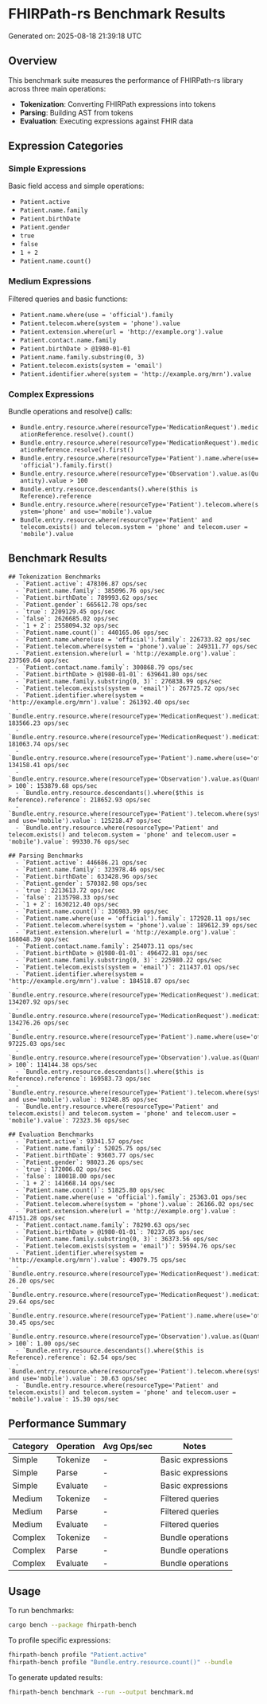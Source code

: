 # FHIRPath-rs Benchmark Results

Generated on: 2025-08-18 21:39:18 UTC

## Overview

This benchmark suite measures the performance of FHIRPath-rs library across three main operations:
- **Tokenization**: Converting FHIRPath expressions into tokens
- **Parsing**: Building AST from tokens  
- **Evaluation**: Executing expressions against FHIR data

## Expression Categories

### Simple Expressions
Basic field access and simple operations:
- `Patient.active`
- `Patient.name.family`
- `Patient.birthDate`
- `Patient.gender`
- `true`
- `false`
- `1 + 2`
- `Patient.name.count()`

### Medium Expressions
Filtered queries and basic functions:
- `Patient.name.where(use = 'official').family`
- `Patient.telecom.where(system = 'phone').value`
- `Patient.extension.where(url = 'http://example.org').value`
- `Patient.contact.name.family`
- `Patient.birthDate > @1980-01-01`
- `Patient.name.family.substring(0, 3)`
- `Patient.telecom.exists(system = 'email')`
- `Patient.identifier.where(system = 'http://example.org/mrn').value`

### Complex Expressions
Bundle operations and resolve() calls:
- `Bundle.entry.resource.where(resourceType='MedicationRequest').medicationReference.resolve().count()`
- `Bundle.entry.resource.where(resourceType='MedicationRequest').medicationReference.resolve().first()`
- `Bundle.entry.resource.where(resourceType='Patient').name.where(use='official').family.first()`
- `Bundle.entry.resource.where(resourceType='Observation').value.as(Quantity).value > 100`
- `Bundle.entry.resource.descendants().where($this is Reference).reference`
- `Bundle.entry.resource.where(resourceType='Patient').telecom.where(system='phone' and use='mobile').value`
- `Bundle.entry.resource.where(resourceType='Patient' and telecom.exists() and telecom.system = 'phone' and telecom.user = 'mobile').value`

## Benchmark Results

```
## Tokenization Benchmarks
  - `Patient.active`: 478306.87 ops/sec
  - `Patient.name.family`: 385096.76 ops/sec
  - `Patient.birthDate`: 789993.62 ops/sec
  - `Patient.gender`: 665612.78 ops/sec
  - `true`: 2209129.45 ops/sec
  - `false`: 2626685.02 ops/sec
  - `1 + 2`: 2558094.32 ops/sec
  - `Patient.name.count()`: 440165.06 ops/sec
  - `Patient.name.where(use = 'official').family`: 226733.82 ops/sec
  - `Patient.telecom.where(system = 'phone').value`: 249311.77 ops/sec
  - `Patient.extension.where(url = 'http://example.org').value`: 237569.64 ops/sec
  - `Patient.contact.name.family`: 300868.79 ops/sec
  - `Patient.birthDate > @1980-01-01`: 639641.80 ops/sec
  - `Patient.name.family.substring(0, 3)`: 276838.99 ops/sec
  - `Patient.telecom.exists(system = 'email')`: 267725.72 ops/sec
  - `Patient.identifier.where(system = 'http://example.org/mrn').value`: 261392.40 ops/sec
  - `Bundle.entry.resource.where(resourceType='MedicationRequest').medicationReference.resolve().count()`: 183566.23 ops/sec
  - `Bundle.entry.resource.where(resourceType='MedicationRequest').medicationReference.resolve().first()`: 181063.74 ops/sec
  - `Bundle.entry.resource.where(resourceType='Patient').name.where(use='official').family.first()`: 134158.41 ops/sec
  - `Bundle.entry.resource.where(resourceType='Observation').value.as(Quantity).value > 100`: 153879.68 ops/sec
  - `Bundle.entry.resource.descendants().where($this is Reference).reference`: 218652.93 ops/sec
  - `Bundle.entry.resource.where(resourceType='Patient').telecom.where(system='phone' and use='mobile').value`: 125218.47 ops/sec
  - `Bundle.entry.resource.where(resourceType='Patient' and telecom.exists() and telecom.system = 'phone' and telecom.user = 'mobile').value`: 99330.76 ops/sec

## Parsing Benchmarks
  - `Patient.active`: 446686.21 ops/sec
  - `Patient.name.family`: 323978.46 ops/sec
  - `Patient.birthDate`: 633428.96 ops/sec
  - `Patient.gender`: 570382.98 ops/sec
  - `true`: 2213613.72 ops/sec
  - `false`: 2135798.33 ops/sec
  - `1 + 2`: 1630212.40 ops/sec
  - `Patient.name.count()`: 336983.99 ops/sec
  - `Patient.name.where(use = 'official').family`: 172928.11 ops/sec
  - `Patient.telecom.where(system = 'phone').value`: 189612.39 ops/sec
  - `Patient.extension.where(url = 'http://example.org').value`: 168048.39 ops/sec
  - `Patient.contact.name.family`: 254073.11 ops/sec
  - `Patient.birthDate > @1980-01-01`: 496472.81 ops/sec
  - `Patient.name.family.substring(0, 3)`: 225980.22 ops/sec
  - `Patient.telecom.exists(system = 'email')`: 211437.01 ops/sec
  - `Patient.identifier.where(system = 'http://example.org/mrn').value`: 184518.87 ops/sec
  - `Bundle.entry.resource.where(resourceType='MedicationRequest').medicationReference.resolve().count()`: 134207.92 ops/sec
  - `Bundle.entry.resource.where(resourceType='MedicationRequest').medicationReference.resolve().first()`: 134276.26 ops/sec
  - `Bundle.entry.resource.where(resourceType='Patient').name.where(use='official').family.first()`: 97225.03 ops/sec
  - `Bundle.entry.resource.where(resourceType='Observation').value.as(Quantity).value > 100`: 114144.38 ops/sec
  - `Bundle.entry.resource.descendants().where($this is Reference).reference`: 169583.73 ops/sec
  - `Bundle.entry.resource.where(resourceType='Patient').telecom.where(system='phone' and use='mobile').value`: 91248.85 ops/sec
  - `Bundle.entry.resource.where(resourceType='Patient' and telecom.exists() and telecom.system = 'phone' and telecom.user = 'mobile').value`: 72323.36 ops/sec

## Evaluation Benchmarks
  - `Patient.active`: 93341.57 ops/sec
  - `Patient.name.family`: 52025.75 ops/sec
  - `Patient.birthDate`: 93603.77 ops/sec
  - `Patient.gender`: 98023.26 ops/sec
  - `true`: 172006.02 ops/sec
  - `false`: 180018.00 ops/sec
  - `1 + 2`: 141668.14 ops/sec
  - `Patient.name.count()`: 51825.80 ops/sec
  - `Patient.name.where(use = 'official').family`: 25363.01 ops/sec
  - `Patient.telecom.where(system = 'phone').value`: 26166.02 ops/sec
  - `Patient.extension.where(url = 'http://example.org').value`: 47151.28 ops/sec
  - `Patient.contact.name.family`: 78290.63 ops/sec
  - `Patient.birthDate > @1980-01-01`: 70237.05 ops/sec
  - `Patient.name.family.substring(0, 3)`: 36373.56 ops/sec
  - `Patient.telecom.exists(system = 'email')`: 59594.76 ops/sec
  - `Patient.identifier.where(system = 'http://example.org/mrn').value`: 49079.75 ops/sec
  - `Bundle.entry.resource.where(resourceType='MedicationRequest').medicationReference.resolve().count()`: 26.20 ops/sec
  - `Bundle.entry.resource.where(resourceType='MedicationRequest').medicationReference.resolve().first()`: 29.64 ops/sec
  - `Bundle.entry.resource.where(resourceType='Patient').name.where(use='official').family.first()`: 30.45 ops/sec
  - `Bundle.entry.resource.where(resourceType='Observation').value.as(Quantity).value > 100`: 1.00 ops/sec
  - `Bundle.entry.resource.descendants().where($this is Reference).reference`: 62.54 ops/sec
  - `Bundle.entry.resource.where(resourceType='Patient').telecom.where(system='phone' and use='mobile').value`: 30.63 ops/sec
  - `Bundle.entry.resource.where(resourceType='Patient' and telecom.exists() and telecom.system = 'phone' and telecom.user = 'mobile').value`: 15.30 ops/sec
```

## Performance Summary

| Category | Operation | Avg Ops/sec | Notes |
|----------|-----------|-------------|--------|
| Simple   | Tokenize  | -           | Basic expressions |
| Simple   | Parse     | -           | Basic expressions |
| Simple   | Evaluate  | -           | Basic expressions |
| Medium   | Tokenize  | -           | Filtered queries |
| Medium   | Parse     | -           | Filtered queries |
| Medium   | Evaluate  | -           | Filtered queries |
| Complex  | Tokenize  | -           | Bundle operations |
| Complex  | Parse     | -           | Bundle operations |
| Complex  | Evaluate  | -           | Bundle operations |

## Usage

To run benchmarks:
```bash
cargo bench --package fhirpath-bench
```

To profile specific expressions:
```bash
fhirpath-bench profile "Patient.active"
fhirpath-bench profile "Bundle.entry.resource.count()" --bundle
```

To generate updated results:
```bash
fhirpath-bench benchmark --run --output benchmark.md
```

